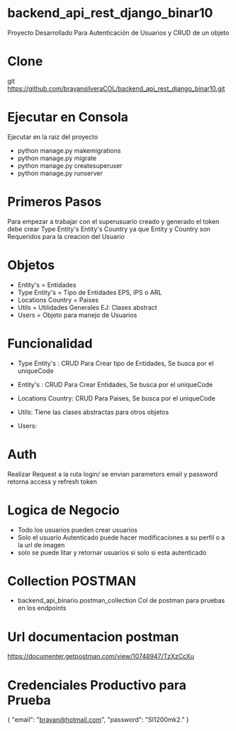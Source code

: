 # backend_api_rest_django_binar10
Proyecto Desarrollado Para Autenticación de Usuarios y  CRUD de un objeto

# Clone
git https://github.com/brayansilveraCOL/backend_api_rest_django_binar10.git

# Ejecutar en Consola

Ejecutar en la raiz del proyecto

- python manage.py makemigrations
- python manage.py migrate
- python manage.py createsuperuser
- python manage.py runserver

# Primeros Pasos

Para empezar a trabajar con el superusuario creado y generado el token debe crear
Type Entity's
Entity's 
Country
ya que Entity y Country son Requeridos para la creacion del Usuario

# Objetos

* Entity's =  Entidades
* Type Entity's =  Tipo de Entidades EPS, IPS o ARL
* Locations Country = Paises
* Utils = Utilidades Generales EJ: Clases abstract
* Users =  Objeto para manejo de Usuarios

# Funcionalidad

* Type Entity's : CRUD Para Crear tipo de Entidades, Se busca por el uniqueCode
* Entity's : CRUD Para Crear Entidades, Se busca por el uniqueCode
* Locations Country: CRUD Para Paises, Se busca por el uniqueCode
* Utils: Tiene las clases abstractas para otros objetos

* Users: 

# Auth
Realizar Request a la ruta login/ se envian parametors email y password retorna access y refresh token

# Logica de Negocio

* Todo los usuarios pueden crear usuarios
* Solo el usuario Autenticado puede hacer modificaciones a su perfil o a la url de imagen
* solo se puede litar y retornar usuarios si solo si esta autenticado

# Collection POSTMAN

* backend_api_binario.postman_collection Col de postman para pruebas en los endpoints

# Url documentacion postman

https://documenter.getpostman.com/view/10748947/TzXzCcXu

# Credenciales Productivo para Prueba

{
    "email": "brayan@hotmail.com",
    "password": "Sl1200mk2."
}


